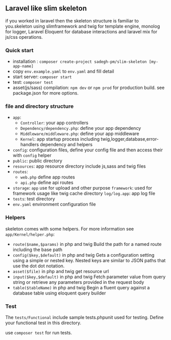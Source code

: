 ## Laravel like slim skeleton
if you worked in laravel then the skeleton structure is familiar to you.skeleton using slimframework and twig for template engine, monolog for logger, Laravel Eloquent for database interactions and laravel mix for js/css operations.

### Quick start
+ installation : `composer create-project sadegh-pm/slim-skeleton [my-app-name]`
+ copy `env.example.yaml` to `env.yaml` and fill detail
+ start server: `composer start`
+ test: `composer test`
+ asset(js/sass) compilation: `npm dev` or `npm prod` for production build. see package.json for more options.

### file and directory structure
+ `app`:
    + `Controller`: your app controllers
    + `Dependency/dependency.php`: define your app dependency
    + `Middleware/middleware.php`: define your app middleware
    + `Kernel`: app startup process including twig,logger,database,error-handlers dependency and helpers
+ `config`: configuration files, define your config file and then access their with `config` helper
+ `public`: public directory
+ `resources`: app resource directory include js,sass and twig files
+ `routes`:
    + `web.php` define app routes
    + `api.php` define api routes
+ `storage`:
    `app` use for upload and other purpose
    `framework`: used for framework usage like twig cache directory
    `log/log.app`: app log file
+ `tests`: test directory
+ `env.yaml` environment configuration file

### Helpers
skeleton comes with some helpers. For more information see `app/Kernel/helper.php`:
+ `route($name,$params)` in php and twig Build the path for a named route including the base path
+ `config($key,$default)` in php and twig Gets a configuration setting using a simple or nested key. Nested keys are similar to JSON paths that use the dot dot notation.
+ `asset($file)` in php and twig get resource url
+ `input($key,$default)` in php and twig Fetch parameter value from query string or retrieve any parameters provided in the request body
+ `table($tableName)` in php and twig Begin a fluent query against a database table using eloquent query builder

### Test
The `tests/Functional` include sample tests.phpunit used for testing. Define your functional test in this directory.

use `composer test` for run tests.
